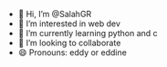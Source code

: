 - 👋 Hi, I’m @SalahGR
- 👀 I’m interested in web dev
- 🌱 I’m currently learning python and c
- 💞️ I’m looking to collaborate 
- 😄 Pronouns: eddy or eddine

<!---
SalahGR/SalahGR is a ✨ special ✨ repository because its `README.md` (this file) appears on your GitHub profile.
You can click the Preview link to take a look at your changes.
--->
